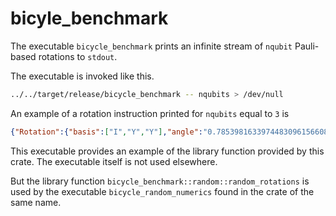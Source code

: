 # bicyle_benchmark

The executable `bicycle_benchmark` prints an infinite stream of `nqubit`
Pauli-based rotations to `stdout`.

The executable is invoked like this.
```sh
../../target/release/bicycle_benchmark -- nqubits > /dev/null
```

An example of a rotation instruction printed for `nqubits` equal to `3` is
```json
{"Rotation":{"basis":["I","Y","Y"],"angle":"0.78539816339744830961566084581"}}
```

This executable provides an example of the library function provided by this crate.
The executable itself is not used elsewhere.

But the library function `bicycle_benchmark::random::random_rotations` is used
by the executable `bicycle_random_numerics` found in the crate of the same name.
